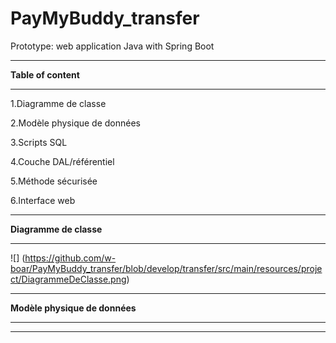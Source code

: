 # PayMyBuddy_transfer
Prototype: web application Java with Spring Boot

---
**Table of content**

---
1.Diagramme de classe

2.Modèle physique de données

3.Scripts SQL

4.Couche DAL/référentiel

5.Méthode sécurisée

6.Interface web 

----

**Diagramme de classe**

---
![] (https://github.com/w-boar/PayMyBuddy_transfer/blob/develop/transfer/src/main/resources/project/DiagrammeDeClasse.png)
___

**Modèle physique de données**

---
---
